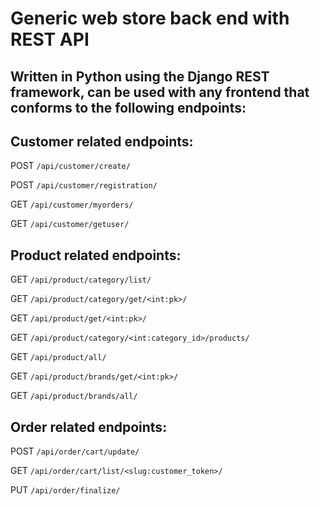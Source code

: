 <h1>Generic web store back end with REST API</h1>

<h2>Written in Python using the Django REST framework, can be used with any frontend that conforms to the following endpoints:</h2>


## Customer related endpoints:

POST `/api/customer/create/`

POST `/api/customer/registration/`

GET `/api/customer/myorders/`

GET `/api/customer/getuser/`

## Product related endpoints:

GET `/api/product/category/list/`

GET `/api/product/category/get/<int:pk>/`

GET `/api/product/get/<int:pk>/`

GET `/api/product/category/<int:category_id>/products/`

GET `/api/product/all/`

GET `/api/product/brands/get/<int:pk>/`

GET `/api/product/brands/all/`

## Order related endpoints:

POST `/api/order/cart/update/`

GET `/api/order/cart/list/<slug:customer_token>/`

PUT `/api/order/finalize/`

